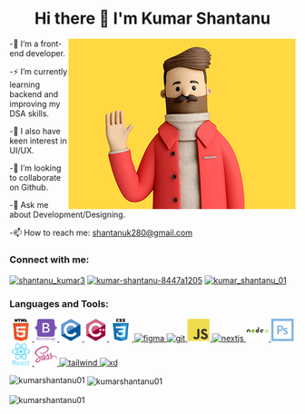 <h1 align="center"> Hi there 👋 I'm Kumar Shantanu</h1>

<img align="right" src="images/11b40409f4192832c8a8124e253631d1.gif">

<p>-🌱 I’m a front-end developer.</p>
<p>-⚡ I’m currently learning backend and improving my DSA skills.</p>
<p>-🔭 I also have keen interest in UI/UX.</p>
<p>-👯 I’m looking to collaborate on Github.</p>
<p>-💬 Ask me about Development/Designing.</p>
<p>-📫 How to reach me: <a target="_blank" href="mailto:shantanuk280@gmail.com">shantanuk280@gmail.com</a></p>
<!-- <p>-⚡ My Dreams, My Reality💪</p> -->


<!-- <p align="left"> <img src="https://komarev.com/ghpvc/?username=kumarshantanu01&label=Profile%20views&color=0e75b6&style=flat" alt="kumarshantanu01" /> </p> -->

<h3 align="left">Connect with me:</h3>
<p align="left">
<a href="https://twitter.com/shantanu_kumar3" target="blank"><img align="center" src="https://raw.githubusercontent.com/rahuldkjain/github-profile-readme-generator/master/src/images/icons/Social/twitter.svg" alt="shantanu_kumar3" height="30" width="40" /></a>
  <a href="https://linkedin.com/in/kumar-shantanu-8447a1205" target="blank"><img align="center" src="https://raw.githubusercontent.com/rahuldkjain/github-profile-readme-generator/master/src/images/icons/Social/linked-in-alt.svg" alt="kumar-shantanu-8447a1205" height="30" width="40" /></a>
  <a href="https://www.instagram.com/kumar_shantanu_01/" target="blank"><img align="center" src="https://raw.githubusercontent.com/rahuldkjain/github-profile-readme-generator/master/src/images/icons/Social/instagram.svg" alt="kumar_shantanu_01" height="30" width="40" /></a>
<!--   <a target="_blank" href="mailto:shantanuk280@gmail.com">
  <img height="32" width="32" src="https://cdn.jsdelivr.net/npm/simple-icons@v6/icons/gmail.svg" />
</a> -->
</p>
</p>

<h3 align="left">Languages and Tools:</h3>

<p align="left"><a href="https://www.w3.org/html/" target="_blank" rel="noreferrer"> <img src="https://raw.githubusercontent.com/devicons/devicon/master/icons/html5/html5-original-wordmark.svg" alt="html5" width="40" height="40"/> </a> <a href="https://getbootstrap.com" target="_blank" rel="noreferrer"> <img src="https://raw.githubusercontent.com/devicons/devicon/master/icons/bootstrap/bootstrap-plain-wordmark.svg" alt="bootstrap" width="40" height="40"/> </a> <a href="https://www.cprogramming.com/" target="_blank" rel="noreferrer"> <img src="https://raw.githubusercontent.com/devicons/devicon/master/icons/c/c-original.svg" alt="c" width="40" height="40"/> </a> <a href="https://www.w3schools.com/cpp/" target="_blank" rel="noreferrer"> <img src="https://raw.githubusercontent.com/devicons/devicon/master/icons/cplusplus/cplusplus-original.svg" alt="cplusplus" width="40" height="40"/> </a> <a href="https://www.w3schools.com/css/" target="_blank" rel="noreferrer"> <img src="https://raw.githubusercontent.com/devicons/devicon/master/icons/css3/css3-original-wordmark.svg" alt="css3" width="40" height="40"/> </a> <a href="https://www.figma.com/" target="_blank" rel="noreferrer"> <img src="https://www.vectorlogo.zone/logos/figma/figma-icon.svg" alt="figma" width="40" height="40"/> </a> <a href="https://git-scm.com/" target="_blank" rel="noreferrer"> <img src="https://www.vectorlogo.zone/logos/git-scm/git-scm-icon.svg" alt="git" width="40" height="40"/> </a> <a href="https://developer.mozilla.org/en-US/docs/Web/JavaScript" target="_blank" rel="noreferrer"> <img src="https://raw.githubusercontent.com/devicons/devicon/master/icons/javascript/javascript-original.svg" alt="javascript" width="40" height="40"/> </a> <a href="https://nextjs.org/" target="_blank" rel="noreferrer"> <img src="https://cdn.worldvectorlogo.com/logos/nextjs-2.svg" alt="nextjs" width="40" height="40"/> </a> <a href="https://nodejs.org" target="_blank" rel="noreferrer"> <img src="https://raw.githubusercontent.com/devicons/devicon/master/icons/nodejs/nodejs-original-wordmark.svg" alt="nodejs" width="40" height="40"/> </a> <a href="https://www.photoshop.com/en" target="_blank" rel="noreferrer"> <img src="https://raw.githubusercontent.com/devicons/devicon/master/icons/photoshop/photoshop-line.svg" alt="photoshop" width="40" height="40"/> </a> <a href="https://reactjs.org/" target="_blank" rel="noreferrer"> <img src="https://raw.githubusercontent.com/devicons/devicon/master/icons/react/react-original-wordmark.svg" alt="react" width="40" height="40"/> </a> <a href="https://sass-lang.com" target="_blank" rel="noreferrer"> <img src="https://raw.githubusercontent.com/devicons/devicon/master/icons/sass/sass-original.svg" alt="sass" width="40" height="40"/> </a> <a href="https://tailwindcss.com/" target="_blank" rel="noreferrer"> <img src="https://www.vectorlogo.zone/logos/tailwindcss/tailwindcss-icon.svg" alt="tailwind" width="40" height="40"/> </a> <a href="https://www.adobe.com/products/xd.html" target="_blank" rel="noreferrer"> <img src="https://cdn.worldvectorlogo.com/logos/adobe-xd.svg" alt="xd" width="40" height="40"/> </a> </p>

<p><img align="left" src="https://github-readme-stats.vercel.app/api/top-langs?username=kumarshantanu01&show_icons=true&locale=en&layout=compact" alt="kumarshantanu01" /></p>



<p>&nbsp;<img align="center" src="https://github-readme-stats.vercel.app/api?username=kumarshantanu01&show_icons=true&locale=en" alt="kumarshantanu01" /></p>

<p><img align="center" src="https://github-readme-streak-stats.herokuapp.com/?user=kumarshantanu01&" alt="kumarshantanu01" /></p>


<!--
**kumarshantanu01/kumarshantanu01** is a ✨ _special_ ✨ repository because its `README.md` (this file) appears on your GitHub profile.

Here are some ideas to get you started:

- 🔭 I’m currently 
- 🌱 I’m currently learning ...
- 👯 I’m looking to collaborate on ...
- 🤔 I’m looking for help with ...
- 💬 Ask me about ...
- 📫 How to reach me: ...
- 😄 Pronouns: ...
- ⚡ Fun fact: ...
-->
